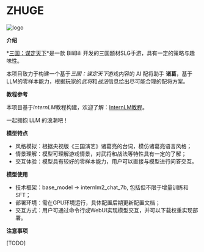 # ZHUGE

![logo](ZHUGE_sanmou/images/SanMouLLM.jpeg)

**介绍**

*[三国：谋定天下](https://game.bilibili.com/nslg/gw/)*是一款 BiliBili 开发的三国题材SLG手游，具有一定的策略与趣味性。

本项目致力于构建一个基于*三国：谋定天下*游戏内容的 AI 配将助手 **诸葛**，基于LLM的零样本能力，根据玩家的*武将*和*战法*信息给出尽可能合理的配将方案。

**教程参考**

本项目基于*InternLM*教程构建，欢迎了解：[InternLM教程](https://github.com/InternLM/Tutorial/tree/camp3?tab=readme-ov-file)。

一起拥抱 LLM 的浪潮吧！

**模型特点**

- 风格模拟：根据央视版《三国演艺》诸葛亮的台词，模仿诸葛亮语言风格；
- 情景理解：模型可理解游戏情景，对武将和战法等特性具有一定的了解；
- 交互体验：模型具有较好的零样本能力，用户可以直接与模型进行问答交互。

**模型使用**

- 技术框架：base_model -> internlm2_chat_7b, 包括但不限于增量训练和 SFT；
- 部署环境：需在GPU环境运行，具体配置后期更新配置文档；
- 交互方式：用户可通过命令行或WebUI实现模型交互，并可以下载权重实现部署。

**注意事项**

[TODO]